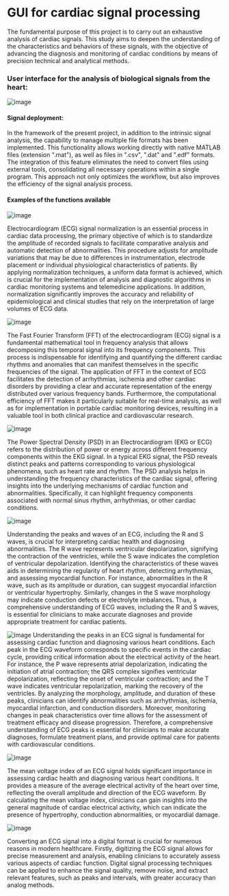 # GUI for cardiac signal processing


The fundamental purpose of this project is to carry out an exhaustive analysis of cardiac signals. This study aims to deepen the understanding of the characteristics and behaviors of these signals, with the objective of advancing the diagnosis and monitoring of cardiac conditions by means of precision technical and analytical methods.

### User interface for the analysis of biological signals from the heart:

![image](https://github.com/ORYEPA/GUI-for-cardiac-signal-processing/assets/85662258/37b84440-fd46-4267-bfc1-6e1b45e68411)


#### Signal deployment:

In the framework of the present project, in addition to the intrinsic signal analysis, the capability to manage multiple file formats has been implemented. This functionality allows working directly with native MATLAB files (extension ".mat"), as well as files in ".csv", ".dat" and ".edf" formats. The integration of this feature eliminates the need to convert files using external tools, consolidating all necessary operations within a single program. This approach not only optimizes the workflow, but also improves the efficiency of the signal analysis process.


#### Examples of the functions available

![image](https://github.com/ORYEPA/GUI-for-cardiac-signal-processing/assets/85662258/7c51a728-2a8c-4956-a561-3fc28478c2fc)

Electrocardiogram (ECG) signal normalization is an essential process in cardiac data processing, the primary objective of which is to standardize the amplitude of recorded signals to facilitate comparative analysis and automatic detection of abnormalities. This procedure adjusts for amplitude variations that may be due to differences in instrumentation, electrode placement or individual physiological characteristics of patients. By applying normalization techniques, a uniform data format is achieved, which is crucial for the implementation of analysis and diagnostic algorithms in cardiac monitoring systems and telemedicine applications. In addition, normalization significantly improves the accuracy and reliability of epidemiological and clinical studies that rely on the interpretation of large volumes of ECG data.

![image](https://github.com/ORYEPA/GUI-for-cardiac-signal-processing/assets/85662258/adf771fc-24c9-46e2-88fb-997fb1883444)

The Fast Fourier Transform (FFT) of the electrocardiogram (ECG) signal is a fundamental mathematical tool in frequency analysis that allows decomposing this temporal signal into its frequency components. This process is indispensable for identifying and quantifying the different cardiac rhythms and anomalies that can manifest themselves in the specific frequencies of the signal. The application of FFT in the context of ECG facilitates the detection of arrhythmias, ischemia and other cardiac disorders by providing a clear and accurate representation of the energy distributed over various frequency bands. Furthermore, the computational efficiency of FFT makes it particularly suitable for real-time analysis, as well as for implementation in portable cardiac monitoring devices, resulting in a valuable tool in both clinical practice and cardiovascular research.

![image](https://github.com/ORYEPA/GUI-for-cardiac-signal-processing/assets/85662258/76f3fd61-3a14-4191-8056-278d70c4bcd8)

The Power Spectral Density (PSD) in an Electrocardiogram (EKG or ECG) refers to the distribution of power or energy across different frequency components within the EKG signal. In a typical EKG signal, the PSD reveals distinct peaks and patterns corresponding to various physiological phenomena, such as heart rate and rhythm. The PSD analysis helps in understanding the frequency characteristics of the cardiac signal, offering insights into the underlying mechanisms of cardiac function and abnormalities. Specifically, it can highlight frequency components associated with normal sinus rhythm, arrhythmias, or other cardiac conditions. 



![image](https://github.com/ORYEPA/GUI-for-cardiac-signal-processing/assets/85662258/b845cf16-9531-4e8c-8025-38b5ba4ff1d2)

Understanding the peaks and waves of an ECG, including the R and S waves, is crucial for interpreting cardiac health and diagnosing abnormalities. The R wave represents ventricular depolarization, signifying the contraction of the ventricles, while the S wave indicates the completion of ventricular depolarization. Identifying the characteristics of these waves aids in determining the regularity of heart rhythm, detecting arrhythmias, and assessing myocardial function. For instance, abnormalities in the R wave, such as its amplitude or duration, can suggest myocardial infarction or ventricular hypertrophy. Similarly, changes in the S wave morphology may indicate conduction defects or electrolyte imbalances. Thus, a comprehensive understanding of ECG waves, including the R and S waves, is essential for clinicians to make accurate diagnoses and provide appropriate treatment for cardiac patients.


![image](https://github.com/ORYEPA/GUI-for-cardiac-signal-processing/assets/85662258/7d742183-7368-4090-b3ed-390eb775b879)
Understanding the peaks in an ECG signal is fundamental for assessing cardiac function and diagnosing various heart conditions. Each peak in the ECG waveform corresponds to specific events in the cardiac cycle, providing critical information about the electrical activity of the heart. For instance, the P wave represents atrial depolarization, indicating the initiation of atrial contraction; the QRS complex signifies ventricular depolarization, reflecting the onset of ventricular contraction; and the T wave indicates ventricular repolarization, marking the recovery of the ventricles. By analyzing the morphology, amplitude, and duration of these peaks, clinicians can identify abnormalities such as arrhythmias, ischemia, myocardial infarction, and conduction disorders. Moreover, monitoring changes in peak characteristics over time allows for the assessment of treatment efficacy and disease progression. Therefore, a comprehensive understanding of ECG peaks is essential for clinicians to make accurate diagnoses, formulate treatment plans, and provide optimal care for patients with cardiovascular conditions.

![image](https://github.com/ORYEPA/GUI-for-cardiac-signal-processing/assets/85662258/10cd2f56-d7a1-4244-b25c-4c900bbd49aa)

The mean voltage index of an ECG signal holds significant importance in assessing cardiac health and diagnosing various heart conditions. It provides a measure of the average electrical activity of the heart over time, reflecting the overall amplitude and direction of the ECG waveform. By calculating the mean voltage index, clinicians can gain insights into the general magnitude of cardiac electrical activity, which can indicate the presence of hypertrophy, conduction abnormalities, or myocardial damage.



![image](https://github.com/ORYEPA/GUI-for-cardiac-signal-processing/assets/85662258/5d9ccfa1-c28f-43a9-bc87-8e6c3f5bde41)


Converting an ECG signal into a digital format is crucial for numerous reasons in modern healthcare. Firstly, digitizing the ECG signal allows for precise measurement and analysis, enabling clinicians to accurately assess various aspects of cardiac function. Digital signal processing techniques can be applied to enhance the signal quality, remove noise, and extract relevant features, such as peaks and intervals, with greater accuracy than analog methods.



